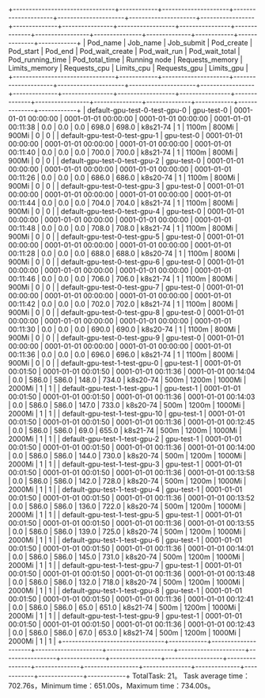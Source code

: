 +--------------------------------+------------+---------------------+---------------------+---------------------+---------------------+-----------------+--------------+----------------+------------------+----------------+--------------+-----------------+---------------+--------------+------------+--------------+------------+
|            Pod_name            |  Job_name  |      Job_submit     |      Pod_create     |      Pod_start      |       Pod_end       | Pod_wait_create | Pod_wait_run | Pod_wait_total | Pod_running_time | Pod_total_time | Running node | Requests_memory | Limits_memory | Requests_cpu | Limits_cpu | Requests_gpu | Limits_gpu |
+--------------------------------+------------+---------------------+---------------------+---------------------+---------------------+-----------------+--------------+----------------+------------------+----------------+--------------+-----------------+---------------+--------------+------------+--------------+------------+
| default-gpu-test-0-test-gpu-0  | gpu-test-0 | 0001-01-01 00:00:00 | 0001-01-01 00:00:00 | 0001-01-01 00:00:00 | 0001-01-01 00:11:38 |       0.0       |     0.0      |      0.0       |      698.0       |     698.0      |   k8s21-74   |        1        |     1100m     |    800Mi     |   900Mi    |      0       |     0      |
| default-gpu-test-0-test-gpu-1  | gpu-test-0 | 0001-01-01 00:00:00 | 0001-01-01 00:00:00 | 0001-01-01 00:00:00 | 0001-01-01 00:11:40 |       0.0       |     0.0      |      0.0       |      700.0       |     700.0      |   k8s21-74   |        1        |     1100m     |    800Mi     |   900Mi    |      0       |     0      |
| default-gpu-test-0-test-gpu-2  | gpu-test-0 | 0001-01-01 00:00:00 | 0001-01-01 00:00:00 | 0001-01-01 00:00:00 | 0001-01-01 00:11:26 |       0.0       |     0.0      |      0.0       |      686.0       |     686.0      |   k8s20-74   |        1        |     1100m     |    800Mi     |   900Mi    |      0       |     0      |
| default-gpu-test-0-test-gpu-3  | gpu-test-0 | 0001-01-01 00:00:00 | 0001-01-01 00:00:00 | 0001-01-01 00:00:00 | 0001-01-01 00:11:44 |       0.0       |     0.0      |      0.0       |      704.0       |     704.0      |   k8s21-74   |        1        |     1100m     |    800Mi     |   900Mi    |      0       |     0      |
| default-gpu-test-0-test-gpu-4  | gpu-test-0 | 0001-01-01 00:00:00 | 0001-01-01 00:00:00 | 0001-01-01 00:00:00 | 0001-01-01 00:11:48 |       0.0       |     0.0      |      0.0       |      708.0       |     708.0      |   k8s21-74   |        1        |     1100m     |    800Mi     |   900Mi    |      0       |     0      |
| default-gpu-test-0-test-gpu-5  | gpu-test-0 | 0001-01-01 00:00:00 | 0001-01-01 00:00:00 | 0001-01-01 00:00:00 | 0001-01-01 00:11:28 |       0.0       |     0.0      |      0.0       |      688.0       |     688.0      |   k8s20-74   |        1        |     1100m     |    800Mi     |   900Mi    |      0       |     0      |
| default-gpu-test-0-test-gpu-6  | gpu-test-0 | 0001-01-01 00:00:00 | 0001-01-01 00:00:00 | 0001-01-01 00:00:00 | 0001-01-01 00:11:46 |       0.0       |     0.0      |      0.0       |      706.0       |     706.0      |   k8s21-74   |        1        |     1100m     |    800Mi     |   900Mi    |      0       |     0      |
| default-gpu-test-0-test-gpu-7  | gpu-test-0 | 0001-01-01 00:00:00 | 0001-01-01 00:00:00 | 0001-01-01 00:00:00 | 0001-01-01 00:11:42 |       0.0       |     0.0      |      0.0       |      702.0       |     702.0      |   k8s21-74   |        1        |     1100m     |    800Mi     |   900Mi    |      0       |     0      |
| default-gpu-test-0-test-gpu-8  | gpu-test-0 | 0001-01-01 00:00:00 | 0001-01-01 00:00:00 | 0001-01-01 00:00:00 | 0001-01-01 00:11:30 |       0.0       |     0.0      |      0.0       |      690.0       |     690.0      |   k8s20-74   |        1        |     1100m     |    800Mi     |   900Mi    |      0       |     0      |
| default-gpu-test-0-test-gpu-9  | gpu-test-0 | 0001-01-01 00:00:00 | 0001-01-01 00:00:00 | 0001-01-01 00:00:00 | 0001-01-01 00:11:36 |       0.0       |     0.0      |      0.0       |      696.0       |     696.0      |   k8s21-74   |        1        |     1100m     |    800Mi     |   900Mi    |      0       |     0      |
| default-gpu-test-1-test-gpu-0  | gpu-test-1 | 0001-01-01 00:01:50 | 0001-01-01 00:01:50 | 0001-01-01 00:11:36 | 0001-01-01 00:14:04 |       0.0       |    586.0     |     586.0      |      148.0       |     734.0      |   k8s20-74   |       500m      |     1200m     |    1000Mi    |   2000Mi   |      1       |     1      |
| default-gpu-test-1-test-gpu-1  | gpu-test-1 | 0001-01-01 00:01:50 | 0001-01-01 00:01:50 | 0001-01-01 00:11:36 | 0001-01-01 00:14:03 |       0.0       |    586.0     |     586.0      |      147.0       |     733.0      |   k8s20-74   |       500m      |     1200m     |    1000Mi    |   2000Mi   |      1       |     1      |
| default-gpu-test-1-test-gpu-10 | gpu-test-1 | 0001-01-01 00:01:50 | 0001-01-01 00:01:50 | 0001-01-01 00:11:36 | 0001-01-01 00:12:45 |       0.0       |    586.0     |     586.0      |       69.0       |     655.0      |   k8s21-74   |       500m      |     1200m     |    1000Mi    |   2000Mi   |      1       |     1      |
| default-gpu-test-1-test-gpu-2  | gpu-test-1 | 0001-01-01 00:01:50 | 0001-01-01 00:01:50 | 0001-01-01 00:11:36 | 0001-01-01 00:14:00 |       0.0       |    586.0     |     586.0      |      144.0       |     730.0      |   k8s20-74   |       500m      |     1200m     |    1000Mi    |   2000Mi   |      1       |     1      |
| default-gpu-test-1-test-gpu-3  | gpu-test-1 | 0001-01-01 00:01:50 | 0001-01-01 00:01:50 | 0001-01-01 00:11:36 | 0001-01-01 00:13:58 |       0.0       |    586.0     |     586.0      |      142.0       |     728.0      |   k8s20-74   |       500m      |     1200m     |    1000Mi    |   2000Mi   |      1       |     1      |
| default-gpu-test-1-test-gpu-4  | gpu-test-1 | 0001-01-01 00:01:50 | 0001-01-01 00:01:50 | 0001-01-01 00:11:36 | 0001-01-01 00:13:52 |       0.0       |    586.0     |     586.0      |      136.0       |     722.0      |   k8s20-74   |       500m      |     1200m     |    1000Mi    |   2000Mi   |      1       |     1      |
| default-gpu-test-1-test-gpu-5  | gpu-test-1 | 0001-01-01 00:01:50 | 0001-01-01 00:01:50 | 0001-01-01 00:11:36 | 0001-01-01 00:13:55 |       0.0       |    586.0     |     586.0      |      139.0       |     725.0      |   k8s20-74   |       500m      |     1200m     |    1000Mi    |   2000Mi   |      1       |     1      |
| default-gpu-test-1-test-gpu-6  | gpu-test-1 | 0001-01-01 00:01:50 | 0001-01-01 00:01:50 | 0001-01-01 00:11:36 | 0001-01-01 00:14:01 |       0.0       |    586.0     |     586.0      |      145.0       |     731.0      |   k8s20-74   |       500m      |     1200m     |    1000Mi    |   2000Mi   |      1       |     1      |
| default-gpu-test-1-test-gpu-7  | gpu-test-1 | 0001-01-01 00:01:50 | 0001-01-01 00:01:50 | 0001-01-01 00:11:36 | 0001-01-01 00:13:48 |       0.0       |    586.0     |     586.0      |      132.0       |     718.0      |   k8s20-74   |       500m      |     1200m     |    1000Mi    |   2000Mi   |      1       |     1      |
| default-gpu-test-1-test-gpu-8  | gpu-test-1 | 0001-01-01 00:01:50 | 0001-01-01 00:01:50 | 0001-01-01 00:11:36 | 0001-01-01 00:12:41 |       0.0       |    586.0     |     586.0      |       65.0       |     651.0      |   k8s21-74   |       500m      |     1200m     |    1000Mi    |   2000Mi   |      1       |     1      |
| default-gpu-test-1-test-gpu-9  | gpu-test-1 | 0001-01-01 00:01:50 | 0001-01-01 00:01:50 | 0001-01-01 00:11:36 | 0001-01-01 00:12:43 |       0.0       |    586.0     |     586.0      |       67.0       |     653.0      |   k8s21-74   |       500m      |     1200m     |    1000Mi    |   2000Mi   |      1       |     1      |
+--------------------------------+------------+---------------------+---------------------+---------------------+---------------------+-----------------+--------------+----------------+------------------+----------------+--------------+-----------------+---------------+--------------+------------+--------------+------------+
TotalTask: 21。
Task average time：702.76s，Minimum time：651.00s，Maximum time：734.00s。
